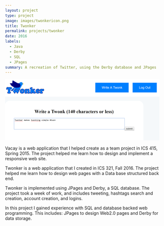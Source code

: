 ```yaml
---
layout: project
type: project
image: images/twonkericon.png
title: Twonker
permalink: projects/twonker
date: 2016
labels:
  - Java
  - Derby
  - SQL
  - JPages
summary: A recreation of Twitter, using the Derby database and JPages
---
```


<img class="ui large rounded image" src="../images/twonker1.png">

Vacay is a web application that I helped create as a team project in ICS 415, Spring 2015. The project helped me learn how to design and implement a responsive web site.

Twonker is a web application that I created in ICS 321, Fall 2016. The project helped me learn how to design web pages with a Data base structured back end. 

Twonker is implemented using JPages and Derby, a SQL database. The project took a week of work, and includes tweeting, hashtags search and creation, account creation, and logins.

In this project I gained experience with SQL and database backed web programming. This includes: JPages to design Web2.0 pages and Derby for data storage.
